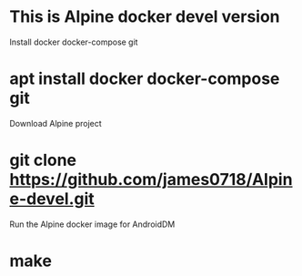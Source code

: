 # This is Alpine docker devel version

Install docker docker-compose git

# apt install docker docker-compose git

Download Alpine project

# git clone https://github.com/james0718/Alpine-devel.git

Run the Alpine docker image for AndroidDM

# make
